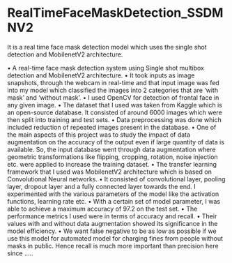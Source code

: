 # RealTimeFaceMaskDetection_SSDMNV2
It is a real time face mask detection model which uses the single shot detection and MobilenetV2 architecture.


•	A real-time face mask detection system using Single shot multibox detection and MobilenetV2 architecture.
•	It took inputs as image snapshots, through the webcam in real-time and that input image was fed into my model which classified the images into 2 categories that are ‘with mask’ and ‘without mask’.
•	I used OpenCV for detection of frontal face in any given image.
•	The dataset that I used was taken from Kaggle which is an open-source database. It consisted of around 6000 images which were then split into training and test sets.
•	Data preprocessing was done which included reduction of repeated images present in the database.
•	One of the main aspects of this project was to study the impact of data augmentation on the accuracy of the output even if large quantity of data is available. So, the input database went through data augmentation where geometric transformations like flipping, cropping, rotation, noise injection etc. were applied to increase the training dataset.
•	The transfer learning framework that I used was MobilenetV2 architecture which is based on Convolutional Neural networks.
•	It consisted of convolutional layer, pooling layer, dropout layer and a fully connected layer towards the end. I experimented with the various parameters of the model like the activation functions, learning rate etc. 
•	With a certain set of model parameter, I was able to achieve a maximum accuracy of 97.2 on the test set.
•	The performance metrics I used were in terms of accuracy and recall.
•	Their values with and without data augmentation showed its significance in the model efficiency.
•	We want false negative to be as low as possible if we use this model for automated model for charging fines from people without masks in public. 
Hence recall is much more important than precision here since ….. 
